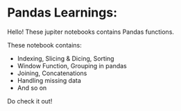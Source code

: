 # Pandas Learnings:

Hello!
These jupiter notebooks contains Pandas functions.

These notebook contains:
  - Indexing, Slicing & Dicing, Sorting
  - Window Function, Grouping in pandas
  - Joining, Concatenations
  - Handling missing data
  - And so on

Do check it out!
